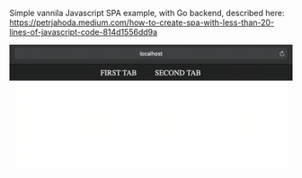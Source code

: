 Simple vannila Javascript SPA example, with Go backend, described here: https://petrjahoda.medium.com/how-to-create-spa-with-less-than-20-lines-of-javascript-code-814d1556dd9a

![actual screenshot](result.gif)
